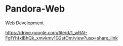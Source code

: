 # Pandora-Web
Web Development 

https://drive.google.com/file/d/1_wRAI-FgfYhfxlBhQk_xmvkmy1G2stOm/view?usp=share_link
